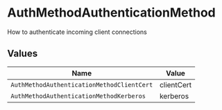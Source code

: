 # AuthMethodAuthenticationMethod

How to authenticate incoming client connections


## Values

| Name                                       | Value                                      |
| ------------------------------------------ | ------------------------------------------ |
| `AuthMethodAuthenticationMethodClientCert` | clientCert                                 |
| `AuthMethodAuthenticationMethodKerberos`   | kerberos                                   |